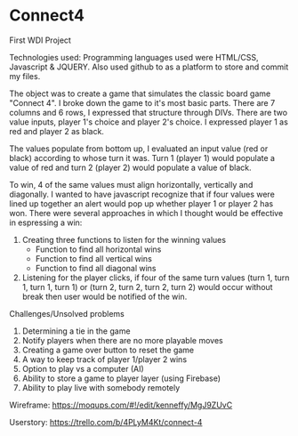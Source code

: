 # Connect4
First WDI Project

Technologies used:
Programming languages used were HTML/CSS, Javascript & JQUERY. Also used github to as a platform to store and commit my files. 

The object was to create a game that simulates the classic board game "Connect 4". I broke down the game to it's most basic parts. There are 7 columns and 6 rows, I expressed that structure through DIVs. There are two value inputs, player 1's choice and player 2's choice. I expressed player 1 as red and player 2 as black. 

The values populate from bottom up, I evaluated an input value (red or black) according to whose turn it was. Turn 1 (player 1) would populate a value of red and turn 2 (player 2) would populate a value of black. 

To win, 4 of the same values must align horizontally, vertically and diagonally. I wanted to have javascript recognize that if four values were lined up together an alert would pop up whether player 1 or player 2 has won. There were several approaches in which I thought would be effective in espressing a win:

1. Creating three functions to listen for the winning values
	- Function to find all horizontal wins
	- Function to find all vertical wins
	- Function to find all diagonal wins
2. Listening for the player clicks, if four of the same turn values (turn 1, turn 1, turn 1, turn 1) or (turn 2, turn 2, turn 2, turn 2) would occur without break then user would be notified of the win. 

Challenges/Unsolved problems
1. Determining a tie in the game
2. Notify players when there are no more playable moves
3. Creating a game over button to reset the game
4. A way to keep track of player 1/player 2 wins
5. Option to play vs a computer (AI)
6. Ability to store a game to player layer (using Firebase)
7. Ability to play live with somebody remotely

Wireframe:
https://moqups.com/#!/edit/kenneffy/MgJ9ZUvC

Userstory:
https://trello.com/b/4PLyM4Kt/connect-4 